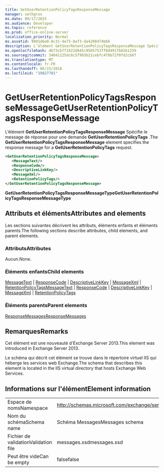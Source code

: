 ```yaml
---
title: GetUserRetentionPolicyTagsResponseMessage
manager: sethgros
ms.date: 09/17/2015
ms.audience: Developer
ms.topic: reference
ms.prod: office-online-server
localization_priority: Normal
ms.assetid: 9991d6e0-8c31-4e73-8af3-da4298474b66
description: L’élément GetUserRetentionPolicyTagsResponseMessage Spécifie le message de réponse pour une demande GetUserRetentionPolicyTags.
ms.openlocfilehash: db73cb7f1922d845c9565753ff8d4917b82b1259
ms.sourcegitcommit: 34041125dc8c5f993b21cebfc4f8b72f0fd2cb6f
ms.translationtype: MT
ms.contentlocale: fr-FR
ms.lasthandoff: 06/15/2018
ms.locfileid: "19827701"
---
```

# <a name="getuserretentionpolicytagsresponsemessage"></a><span data-ttu-id="43c4a-103">GetUserRetentionPolicyTagsResponseMessage</span><span class="sxs-lookup"><span data-stu-id="43c4a-103">GetUserRetentionPolicyTagsResponseMessage</span></span>

<span data-ttu-id="43c4a-104">L’élément **GetUserRetentionPolicyTagsResponseMessage** Spécifie le message de réponse pour une demande **GetUserRetentionPolicyTags** .</span><span class="sxs-lookup"><span data-stu-id="43c4a-104">The **GetUserRetentionPolicyTagsResponseMessage** element specifies the response message for a **GetUserRetentionPolicyTags** request.</span></span> 
  
```XML
<GetUserRetentionPolicyTagsResponseMessage>
   <MessageText/>
   <ResponseCode/>
   <DescriptiveLinkKey/>
   <MessageXml/>
   <RetentionPolicyTags/>
</GetUserRetentionPolicyTagsResponseMessage>
```

 <span data-ttu-id="43c4a-105">**GetUserRetentionPolicyTagsResponseMessageType**</span><span class="sxs-lookup"><span data-stu-id="43c4a-105">**GetUserRetentionPolicyTagsResponseMessageType**</span></span>
## <a name="attributes-and-elements"></a><span data-ttu-id="43c4a-106">Attributs et éléments</span><span class="sxs-lookup"><span data-stu-id="43c4a-106">Attributes and elements</span></span>

<span data-ttu-id="43c4a-107">Les sections suivantes décrivent les attributs, éléments enfants et éléments parents.</span><span class="sxs-lookup"><span data-stu-id="43c4a-107">The following sections describe attributes, child elements, and parent elements.</span></span>
  
### <a name="attributes"></a><span data-ttu-id="43c4a-108">Attributs</span><span class="sxs-lookup"><span data-stu-id="43c4a-108">Attributes</span></span>

<span data-ttu-id="43c4a-109">Aucun.</span><span class="sxs-lookup"><span data-stu-id="43c4a-109">None.</span></span>
  
### <a name="child-elements"></a><span data-ttu-id="43c4a-110">Éléments enfants</span><span class="sxs-lookup"><span data-stu-id="43c4a-110">Child elements</span></span>

<span data-ttu-id="43c4a-111">[MessageText](messagetext.md) | [ResponseCode](responsecode.md) | [DescriptiveLinkKey](descriptivelinkkey.md) | [MessageXml](messagexml.md) | [RetentionPolicyTags](retentionpolicytags.md)</span><span class="sxs-lookup"><span data-stu-id="43c4a-111">[MessageText](messagetext.md) | [ResponseCode](responsecode.md) | [DescriptiveLinkKey](descriptivelinkkey.md) | [MessageXml](messagexml.md) | [RetentionPolicyTags](retentionpolicytags.md)</span></span>
  
### <a name="parent-elements"></a><span data-ttu-id="43c4a-112">Éléments parents</span><span class="sxs-lookup"><span data-stu-id="43c4a-112">Parent elements</span></span>

[<span data-ttu-id="43c4a-113">ResponseMessages</span><span class="sxs-lookup"><span data-stu-id="43c4a-113">ResponseMessages</span></span>](responsemessages.md)
  
## <a name="remarks"></a><span data-ttu-id="43c4a-114">Remarques</span><span class="sxs-lookup"><span data-stu-id="43c4a-114">Remarks</span></span>

<span data-ttu-id="43c4a-115">Cet élément est une nouveauté d'Exchange Server 2013.</span><span class="sxs-lookup"><span data-stu-id="43c4a-115">This element was introduced in Exchange Server 2013.</span></span>
  
<span data-ttu-id="43c4a-116">Le schéma qui décrit cet élément se trouve dans le répertoire virtuel IIS qui héberge les services web Exchange.</span><span class="sxs-lookup"><span data-stu-id="43c4a-116">The schema that describes this element is located in the IIS virtual directory that hosts Exchange Web Services.</span></span>
  
## <a name="element-information"></a><span data-ttu-id="43c4a-117">Informations sur l'élément</span><span class="sxs-lookup"><span data-stu-id="43c4a-117">Element information</span></span>

|||
|:-----|:-----|
|<span data-ttu-id="43c4a-118">Espace de noms</span><span class="sxs-lookup"><span data-stu-id="43c4a-118">Namespace</span></span>  <br/> |http://schemas.microsoft.com/exchange/services/2006/messages  <br/> |
|<span data-ttu-id="43c4a-119">Nom du schéma</span><span class="sxs-lookup"><span data-stu-id="43c4a-119">Schema name</span></span>  <br/> |<span data-ttu-id="43c4a-120">Schéma Messages</span><span class="sxs-lookup"><span data-stu-id="43c4a-120">Messages schema</span></span>  <br/> |
|<span data-ttu-id="43c4a-121">Fichier de validation</span><span class="sxs-lookup"><span data-stu-id="43c4a-121">Validation file</span></span>  <br/> |<span data-ttu-id="43c4a-122">messages.xsd</span><span class="sxs-lookup"><span data-stu-id="43c4a-122">messages.xsd</span></span>  <br/> |
|<span data-ttu-id="43c4a-123">Peut être vide</span><span class="sxs-lookup"><span data-stu-id="43c4a-123">Can be empty</span></span>  <br/> |<span data-ttu-id="43c4a-124">false</span><span class="sxs-lookup"><span data-stu-id="43c4a-124">false</span></span>  <br/> |
   

